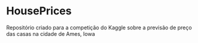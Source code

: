 # HousePrices
Repositório criado para a competição do Kaggle sobre a previsão de preço das casas na cidade de Ames, Iowa
